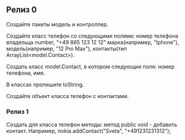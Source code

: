 ## Релиз 0
Создайте пакеты модель и контроллер.

Создайте класс телефон со следующими полями: 
номер телефона владельца number, "+49 865 123 12 12"
марка(например, "Iphone"), 
модель(например, "12 Pro Max"), 
контакты(тип ArrayList<model.Contact>).

Создать класс model.Contact, в котором следующие поля:
номер телефона, 
имя.

В классах пропишите toString.

Создайте объект класса телефон с контактами. 

### Релиз 1

Создать для класса телефон методы: 
метод public void - добавить контакт. Например, nokia.addContact("Sveta", "+491231231312");


